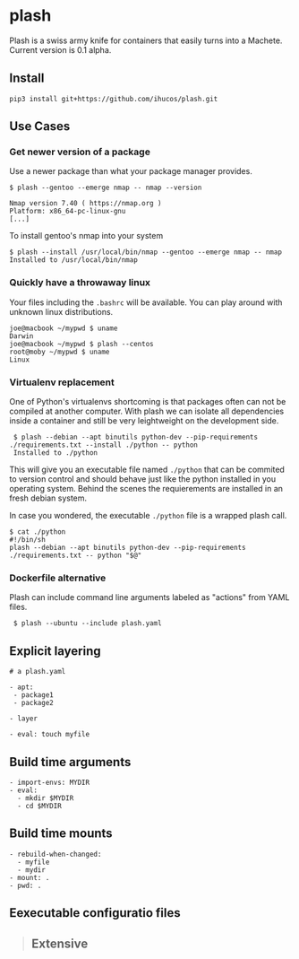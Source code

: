 # plash

Plash is a swiss army knife for containers that easily turns into a Machete. Current version is 0.1 alpha.


## Install
`pip3 install git+https://github.com/ihucos/plash.git`



## Use Cases


### Get newer version of a package
Use a newer package than what your package manager provides.
```
$ plash --gentoo --emerge nmap -- nmap --version

Nmap version 7.40 ( https://nmap.org )
Platform: x86_64-pc-linux-gnu
[...]
```
To install gentoo's nmap into your system
```
$ plash --install /usr/local/bin/nmap --gentoo --emerge nmap -- nmap
Installed to /usr/local/bin/nmap
```


### Quickly have a throwaway linux
Your files including the `.bashrc` will be available.
You can play around with unknown linux distributions.
```
joe@macbook ~/mypwd $ uname
Darwin
joe@macbook ~/mypwd $ plash --centos
root@moby ~/mypwd $ uname
Linux
```

### Virtualenv replacement
One of Python's virtualenvs shortcoming is that packages often can not be compiled at another computer. With plash we can isolate all dependencies inside a container and still be very leightweight on the development side.

```
 $ plash --debian --apt binutils python-dev --pip-requirements ./requirements.txt --install ./python -- python
 Installed to ./python
```

This will give you an executable file named `./python` that can be commited to version control and should behave just like the python installed in you operating system. Behind the scenes the requierements are installed in an fresh debian system.




In case you wondered, the executable `./python` file is a wrapped plash call.
```
$ cat ./python
#!/bin/sh
plash --debian --apt binutils python-dev --pip-requirements ./requirements.txt -- python "$@"
```


### Dockerfile alternative

Plash can include command line arguments labeled as "actions" from YAML files.
```
 $ plash --ubuntu --include plash.yaml
```

## Explicit layering
```
# a plash.yaml

- apt:
 - package1
 - package2

- layer

- eval: touch myfile
```

## Build time arguments
```
- import-envs: MYDIR
- eval:
  - mkdir $MYDIR
  - cd $MYDIR
```


## Build time mounts
```
- rebuild-when-changed:
  - myfile
  - mydir
- mount: .
- pwd: .
```

## Eexecutable configuratio files


> ## Extensive

